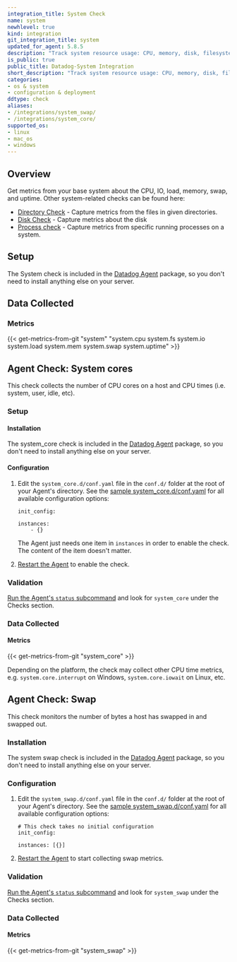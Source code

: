 ```yaml
---
integration_title: System Check
name: system
newhlevel: true
kind: integration
git_integration_title: system
updated_for_agent: 5.8.5
description: "Track system resource usage: CPU, memory, disk, filesystem, and more."
is_public: true
public_title: Datadog-System Integration
short_description: "Track system resource usage: CPU, memory, disk, filesystem, and more."
categories:
- os & system
- configuration & deployment
ddtype: check
aliases:
- /integrations/system_swap/
- /integrations/system_core/
supported_os:
- linux
- mac_os
- windows
---
```


## Overview

Get metrics from your base system about the CPU, IO, load, memory, swap, and uptime. Other system-related checks can be found here:

* [Directory Check][1] - Capture metrics from the files in given directories.
* [Disk Check][2] - Capture metrics about the disk
* [Process check][3] - Capture metrics from specific running processes on a system.

## Setup

The System check is included in the [Datadog Agent][4] package, so you don't need to install anything else on your server.

## Data Collected
### Metrics

{{< get-metrics-from-git "system" "system.cpu system.fs system.io system.load system.mem system.swap system.uptime" >}}

## Agent Check: System cores

This check collects the number of CPU cores on a host and CPU times (i.e. system, user, idle, etc).

### Setup
#### Installation

The system_core check is included in the [Datadog Agent][4] package, so you don't need to install anything else on your server.

#### Configuration

1. Edit the `system_core.d/conf.yaml` file in the `conf.d/` folder at the root of your Agent's directory. See the [sample system_core.d/conf.yaml][5] for all available configuration options:  

    ```
    init_config:

    instances:
        - {}
    ```

    The Agent just needs one item in `instances` in order to enable the check. The content of the item doesn't matter.

2. [Restart the Agent][6] to enable the check.

### Validation

[Run the Agent's `status` subcommand][4] and look for `system_core` under the Checks section.

### Data Collected
#### Metrics

{{< get-metrics-from-git "system_core" >}}

Depending on the platform, the check may collect other CPU time metrics, e.g. `system.core.interrupt` on Windows, `system.core.iowait` on Linux, etc.

## Agent Check: Swap

This check monitors the number of bytes a host has swapped in and swapped out.

### Installation

The system swap check is included in the [Datadog Agent][4] package, so you don't need to install anything else on your server.

### Configuration

1. Edit the `system_swap.d/conf.yaml` file in the `conf.d/` folder at the root of your Agent's directory. See the [sample system_swap.d/conf.yaml][7] for all available configuration options:

    ```
    # This check takes no initial configuration
    init_config:

    instances: [{}]
    ```

2. [Restart the Agent][6] to start collecting swap metrics.

### Validation

[Run the Agent's `status` subcommand][4] and look for `system_swap` under the Checks section.

### Data Collected
#### Metrics

{{< get-metrics-from-git "system_swap" >}}

[1]: /integrations/directory
[2]: /integrations/disk
[3]: /integrations/process
[4]: https://docs.datadoghq.com/agent/faq/agent-commands/#agent-status-and-information
[5]: https://github.com/DataDog/integrations-core/blob/master/system_core/datadog_checks/system_core/data/conf.yaml.example
[6]: https://docs.datadoghq.com/agent/faq/agent-commands/#start-stop-restart-the-agent
[7]: https://github.com/DataDog/integrations-core/blob/master/system_swap/datadog_checks/system_swap/data/conf.yaml.example
